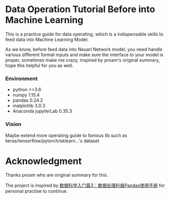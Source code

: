 # Data Operation Tutorial Before into Machine Learning
This is a practice guide for data operating, which is a indispensable skills to feed data into Machine Learning Model.

As we know, before feed data into Neuarl Network model, you need handle various different format inputs and make sure the interface to your model is proper, sometimes make me crazy, inspired by proam's original summary, hope this helpful for you as well. 


### Environment 
- python >=3.6
- numpy 1.15.4
- pandas 0.24.2
- matplotlib 3.0.3
- Anaconda jupyterLab 0.35.3


### Vision

Maybe extend more operating guide to famous lib such as keras/tensorflow/pytorch/sklearn...'s dataset


# Acknowledgment 

Thanks proam who are original summary for this.

The project is inspired by [数据科学入门篇3：数据处理利器Pandas使用手册](https://zhuanlan.zhihu.com/p/25184830) for personal practise to continue. 
